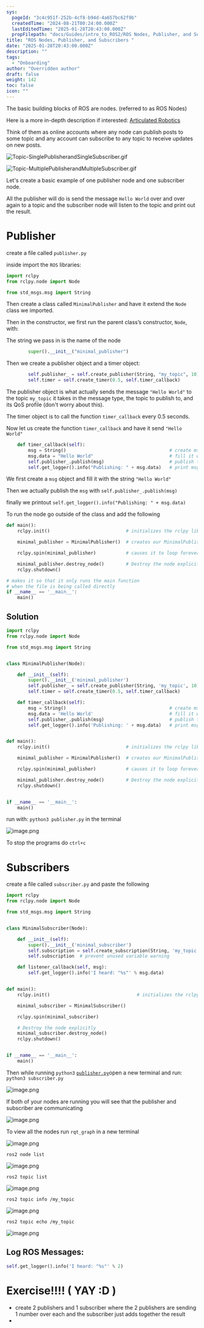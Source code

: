```yaml
---
sys:
  pageId: "3c4c951f-252b-4cf8-b94d-4a657bc62f9b"
  createdTime: "2024-08-21T00:24:00.000Z"
  lastEditedTime: "2025-01-28T20:43:00.000Z"
  propFilepath: "docs/Guides/intro_to_ROS2/ROS Nodes, Publisher, and Subscribers .md"
title: "ROS Nodes, Publisher, and Subscribers "
date: "2025-01-28T20:43:00.000Z"
description: ""
tags:
  - "Onboarding"
author: "Overridden author"
draft: false
weight: 142
toc: false
icon: ""
---
```


The basic building blocks of ROS are nodes. (referred to as ROS Nodes)

Here is a more in-depth description if interested: [Articulated Robotics](https://articulatedrobotics.xyz/tutorials/ready-for-ros/ros-overview#2-nodes)

Think of them as online accounts where any node can publish posts to some topic and any account can subscribe to any topic to receive updates on new posts.

![Topic-SinglePublisherandSingleSubscriber.gif](https://docs.ros.org/en/humble/_images/Topic-SinglePublisherandSingleSubscriber.gif)

![Topic-MultiplePublisherandMultipleSubscriber.gif](https://docs.ros.org/en/humble/_images/Topic-MultiplePublisherandMultipleSubscriber.gif)

Let's create a basic example of one publisher node and one subscriber node.

All the publisher will do is send the message `Hello World` over and over again to a topic and the subscriber node will listen to the topic and print out the result.

# Publisher

create a file called `publisher.py` 

inside import the `ROS` libraries:

```python
import rclpy
from rclpy.node import Node

from std_msgs.msg import String
```

Then create a class called `MinimalPublisher` and have it extend the `Node` class we imported.

Then in the constructor, we first run the parent class’s constructor, `Node`, with:

The string we pass in is the name of the node

```python
        super().__init__("minimal_publisher")
```

Then we create a publisher object and a timer object:

```python
        self.publisher_ = self.create_publisher(String, "my_topic", 10)
        self.timer = self.create_timer(0.5, self.timer_callback)
```

The publisher object is what actually sends the message `"Hello World"` to the topic `my_topic` it takes in the message type, the topic to publish to, and its QoS profile (don't worry about this).

The timer object is to call the function `timer_callback` every 0.5 seconds.

Now let us create the function `timer_callback` and have it send `"Hello World"`

```python
    def timer_callback(self):
        msg = String()                                      # create msg object
        msg.data = "Hello World"                            # fill it with data
        self.publisher_.publish(msg)                        # publish the message
        self.get_logger().info("Publishing: " + msg.data)   # print msg
```

We first create a `msg` object and fill it with the string `"Hello World"`

Then we actually publish the `msg` with `self.publisher_.publish(msg)`

finally we printout `self.get_logger().info("Publishing: " + msg.data)`

To run the node go outside of the class and add the following

```python
def main():
    rclpy.init()                            # initializes the rclpy library

    minimal_publisher = MinimalPublisher()  # creates our MinimalPublisher object

    rclpy.spin(minimal_publisher)           # causes it to loop forever

    minimal_publisher.destroy_node()        # Destroy the node explicitly
    rclpy.shutdown()

# makes it so that it only runs the main function
# when the file is being called directly
if __name__ == '__main__': 
    main()
```

## Solution

```python
import rclpy
from rclpy.node import Node

from std_msgs.msg import String


class MinimalPublisher(Node):

    def __init__(self):
        super().__init__('minimal_publisher')
        self.publisher_ = self.create_publisher(String, 'my_topic', 10)
        self.timer = self.create_timer(0.5, self.timer_callback)

    def timer_callback(self):
        msg = String()                                      # create msg object
        msg.data = 'Hello World'                            # fill it with data
        self.publisher_.publish(msg)                        # publish the message
        self.get_logger().info('Publishing: ' + msg.data)   # print msg


def main():
    rclpy.init()                            # initializes the rclpy library

    minimal_publisher = MinimalPublisher()  # creates our MinimalPublisher object

    rclpy.spin(minimal_publisher)           # causes it to loop forever

    minimal_publisher.destroy_node()        # Destroy the node explicitly
    rclpy.shutdown()


if __name__ == '__main__':
    main()
```

run with: `python3 publisher.py` in the terminal

![image.png](https://prod-files-secure.s3.us-west-2.amazonaws.com/d518164a-d88e-44d1-a4ee-3adb3bd8bce0/9214accb-ad5b-44f1-a31c-b3167c59138b/image.png?X-Amz-Algorithm=AWS4-HMAC-SHA256&X-Amz-Content-Sha256=UNSIGNED-PAYLOAD&X-Amz-Credential=ASIAZI2LB466R3HND3NZ%2F20250505%2Fus-west-2%2Fs3%2Faws4_request&X-Amz-Date=20250505T033600Z&X-Amz-Expires=3600&X-Amz-Security-Token=IQoJb3JpZ2luX2VjEHsaCXVzLXdlc3QtMiJHMEUCIHgIyDDVQ4D8tpyfA7bf40jS3MG1xkd27dDDmGkrzjDAAiEAkt0vZyGueIFMxru74Jb7Hp%2BFx1wDITxcwHOcUpJzJdkq%2FwMIJBAAGgw2Mzc0MjMxODM4MDUiDKPvSG3kV9D%2BtCLVIircA2tGzAjfoUthUc7UziTNmW4tQOkV5R4C5XdDDA8RQHU0n8%2B0mBXpuUWIhKyIuKUP%2FLXyHEPfydVHszDXGEXkzm8JwFQmx5yCd%2F8M7Hb4zyagUH1CtqJqS9Rp%2B57il0IHisNiQOWGWo4Ye6KgBr5ihfnMczle1%2FeeF%2BP02r64pAi8QgG8SwG3wxvl8aiAta5n08nZCc99rnlr04ssxUXITZVkHxZycjtlZ4menMoGT%2FCzS0PRnDZvdiVQn%2FS0hvbn93hECNpsPMMKMNd3AdCzyan7sed%2FDjxQPf38R5RkIAfPKgZWxzIWh546Aw1g80SOgqyaPILpSDUbSPYJRlBBIpveAWjLqv6y4w6dEv2f%2F6JvmsYcoShDDHb1iKlUB1o9FYgougyjZomjdGRR2hLYpObyk0t1eudAAsEkbT6PLvoIDcmNB30e2mqqVnCJq7NHgWLqmVQ2rHAOAcJ5RWRMhZXiaCHBoZchC5uyNZpet3GISPXktwWPFPpCznqM0lXOtBY69qnkCxt6nLuNqyTzGY%2FdwYpWkqry5LKTX8M8jrdM2E13fmm0Fr7%2Bq8BfpOr0ODAdxZZ3VKwUzO5Xp59u9TokocdNGGZtkmBWXkrXUlswbvBs4y3kxpG7nemNMJHR4MAGOqUB4TeQ8YiZk8pFrLto4WS6CMfDepFnlieZx1U9Qfxj%2B5NQwvcP0VO2%2Fqte%2FUhbCi5C1j%2FXftIlzjU1dBgeSQRttnOk2HqWCiLKsRlUnKYp30B7ry5v1M%2BsVrPWbGv7kT2VAb7FObnJIH4OZEOSOZKuVELflGQRXiG2nVDvvj6A7z%2BlHNU8atuhf3QyTQ%2BFivmcJG7cJlXDwv4tTK02iUVDCwNBZqxa&X-Amz-Signature=0104db8d98b9e8d8c6d156b45ce958dd250afb01656eca77c4f374edb0698fad&X-Amz-SignedHeaders=host&x-id=GetObject)

To stop the programs do `ctrl+c`

# Subscribers

create a file called `subscriber.py` and paste the following

```python
import rclpy
from rclpy.node import Node

from std_msgs.msg import String


class MinimalSubscriber(Node):

    def __init__(self):
        super().__init__('minimal_subscriber')
        self.subscription = self.create_subscription(String, 'my_topic', self.listener_callback, 10)
        self.subscription  # prevent unused variable warning

    def listener_callback(self, msg):
        self.get_logger().info('I heard: "%s"' % msg.data)


def main():
    rclpy.init()                                # initializes the rclpy library

    minimal_subscriber = MinimalSubscriber()

    rclpy.spin(minimal_subscriber)

    # Destroy the node explicitly
    minimal_subscriber.destroy_node()
    rclpy.shutdown()


if __name__ == '__main__':
    main()
```

Then while running `python3` [`publisher.py`](http://publisher.py/)open a new terminal and run: `python3 subscriber.py` 

![image.png](https://prod-files-secure.s3.us-west-2.amazonaws.com/d518164a-d88e-44d1-a4ee-3adb3bd8bce0/611fccf2-c738-4dbd-94e9-98f209092866/image.png?X-Amz-Algorithm=AWS4-HMAC-SHA256&X-Amz-Content-Sha256=UNSIGNED-PAYLOAD&X-Amz-Credential=ASIAZI2LB466R3HND3NZ%2F20250505%2Fus-west-2%2Fs3%2Faws4_request&X-Amz-Date=20250505T033600Z&X-Amz-Expires=3600&X-Amz-Security-Token=IQoJb3JpZ2luX2VjEHsaCXVzLXdlc3QtMiJHMEUCIHgIyDDVQ4D8tpyfA7bf40jS3MG1xkd27dDDmGkrzjDAAiEAkt0vZyGueIFMxru74Jb7Hp%2BFx1wDITxcwHOcUpJzJdkq%2FwMIJBAAGgw2Mzc0MjMxODM4MDUiDKPvSG3kV9D%2BtCLVIircA2tGzAjfoUthUc7UziTNmW4tQOkV5R4C5XdDDA8RQHU0n8%2B0mBXpuUWIhKyIuKUP%2FLXyHEPfydVHszDXGEXkzm8JwFQmx5yCd%2F8M7Hb4zyagUH1CtqJqS9Rp%2B57il0IHisNiQOWGWo4Ye6KgBr5ihfnMczle1%2FeeF%2BP02r64pAi8QgG8SwG3wxvl8aiAta5n08nZCc99rnlr04ssxUXITZVkHxZycjtlZ4menMoGT%2FCzS0PRnDZvdiVQn%2FS0hvbn93hECNpsPMMKMNd3AdCzyan7sed%2FDjxQPf38R5RkIAfPKgZWxzIWh546Aw1g80SOgqyaPILpSDUbSPYJRlBBIpveAWjLqv6y4w6dEv2f%2F6JvmsYcoShDDHb1iKlUB1o9FYgougyjZomjdGRR2hLYpObyk0t1eudAAsEkbT6PLvoIDcmNB30e2mqqVnCJq7NHgWLqmVQ2rHAOAcJ5RWRMhZXiaCHBoZchC5uyNZpet3GISPXktwWPFPpCznqM0lXOtBY69qnkCxt6nLuNqyTzGY%2FdwYpWkqry5LKTX8M8jrdM2E13fmm0Fr7%2Bq8BfpOr0ODAdxZZ3VKwUzO5Xp59u9TokocdNGGZtkmBWXkrXUlswbvBs4y3kxpG7nemNMJHR4MAGOqUB4TeQ8YiZk8pFrLto4WS6CMfDepFnlieZx1U9Qfxj%2B5NQwvcP0VO2%2Fqte%2FUhbCi5C1j%2FXftIlzjU1dBgeSQRttnOk2HqWCiLKsRlUnKYp30B7ry5v1M%2BsVrPWbGv7kT2VAb7FObnJIH4OZEOSOZKuVELflGQRXiG2nVDvvj6A7z%2BlHNU8atuhf3QyTQ%2BFivmcJG7cJlXDwv4tTK02iUVDCwNBZqxa&X-Amz-Signature=ca6df458b47f2a10a1ff9d374d22c878d0d9e211de8ad3cb573da5d435d6e545&X-Amz-SignedHeaders=host&x-id=GetObject)

If both of your nodes are running you will see that the publisher and subscriber are communicating

![image.png](https://prod-files-secure.s3.us-west-2.amazonaws.com/d518164a-d88e-44d1-a4ee-3adb3bd8bce0/eea428b5-1cf0-43bb-a30b-81cbaf6c5c78/image.png?X-Amz-Algorithm=AWS4-HMAC-SHA256&X-Amz-Content-Sha256=UNSIGNED-PAYLOAD&X-Amz-Credential=ASIAZI2LB466R3HND3NZ%2F20250505%2Fus-west-2%2Fs3%2Faws4_request&X-Amz-Date=20250505T033600Z&X-Amz-Expires=3600&X-Amz-Security-Token=IQoJb3JpZ2luX2VjEHsaCXVzLXdlc3QtMiJHMEUCIHgIyDDVQ4D8tpyfA7bf40jS3MG1xkd27dDDmGkrzjDAAiEAkt0vZyGueIFMxru74Jb7Hp%2BFx1wDITxcwHOcUpJzJdkq%2FwMIJBAAGgw2Mzc0MjMxODM4MDUiDKPvSG3kV9D%2BtCLVIircA2tGzAjfoUthUc7UziTNmW4tQOkV5R4C5XdDDA8RQHU0n8%2B0mBXpuUWIhKyIuKUP%2FLXyHEPfydVHszDXGEXkzm8JwFQmx5yCd%2F8M7Hb4zyagUH1CtqJqS9Rp%2B57il0IHisNiQOWGWo4Ye6KgBr5ihfnMczle1%2FeeF%2BP02r64pAi8QgG8SwG3wxvl8aiAta5n08nZCc99rnlr04ssxUXITZVkHxZycjtlZ4menMoGT%2FCzS0PRnDZvdiVQn%2FS0hvbn93hECNpsPMMKMNd3AdCzyan7sed%2FDjxQPf38R5RkIAfPKgZWxzIWh546Aw1g80SOgqyaPILpSDUbSPYJRlBBIpveAWjLqv6y4w6dEv2f%2F6JvmsYcoShDDHb1iKlUB1o9FYgougyjZomjdGRR2hLYpObyk0t1eudAAsEkbT6PLvoIDcmNB30e2mqqVnCJq7NHgWLqmVQ2rHAOAcJ5RWRMhZXiaCHBoZchC5uyNZpet3GISPXktwWPFPpCznqM0lXOtBY69qnkCxt6nLuNqyTzGY%2FdwYpWkqry5LKTX8M8jrdM2E13fmm0Fr7%2Bq8BfpOr0ODAdxZZ3VKwUzO5Xp59u9TokocdNGGZtkmBWXkrXUlswbvBs4y3kxpG7nemNMJHR4MAGOqUB4TeQ8YiZk8pFrLto4WS6CMfDepFnlieZx1U9Qfxj%2B5NQwvcP0VO2%2Fqte%2FUhbCi5C1j%2FXftIlzjU1dBgeSQRttnOk2HqWCiLKsRlUnKYp30B7ry5v1M%2BsVrPWbGv7kT2VAb7FObnJIH4OZEOSOZKuVELflGQRXiG2nVDvvj6A7z%2BlHNU8atuhf3QyTQ%2BFivmcJG7cJlXDwv4tTK02iUVDCwNBZqxa&X-Amz-Signature=2c50321dd6b10155a24a00af8147af8f6588e381671d71ee9f09d62e4e0c2210&X-Amz-SignedHeaders=host&x-id=GetObject)

To view all the nodes run `rqt_graph` in a new terminal

![image.png](https://prod-files-secure.s3.us-west-2.amazonaws.com/d518164a-d88e-44d1-a4ee-3adb3bd8bce0/1d98e964-4318-4d62-b5c4-8c8f78368598/image.png?X-Amz-Algorithm=AWS4-HMAC-SHA256&X-Amz-Content-Sha256=UNSIGNED-PAYLOAD&X-Amz-Credential=ASIAZI2LB466R3HND3NZ%2F20250505%2Fus-west-2%2Fs3%2Faws4_request&X-Amz-Date=20250505T033600Z&X-Amz-Expires=3600&X-Amz-Security-Token=IQoJb3JpZ2luX2VjEHsaCXVzLXdlc3QtMiJHMEUCIHgIyDDVQ4D8tpyfA7bf40jS3MG1xkd27dDDmGkrzjDAAiEAkt0vZyGueIFMxru74Jb7Hp%2BFx1wDITxcwHOcUpJzJdkq%2FwMIJBAAGgw2Mzc0MjMxODM4MDUiDKPvSG3kV9D%2BtCLVIircA2tGzAjfoUthUc7UziTNmW4tQOkV5R4C5XdDDA8RQHU0n8%2B0mBXpuUWIhKyIuKUP%2FLXyHEPfydVHszDXGEXkzm8JwFQmx5yCd%2F8M7Hb4zyagUH1CtqJqS9Rp%2B57il0IHisNiQOWGWo4Ye6KgBr5ihfnMczle1%2FeeF%2BP02r64pAi8QgG8SwG3wxvl8aiAta5n08nZCc99rnlr04ssxUXITZVkHxZycjtlZ4menMoGT%2FCzS0PRnDZvdiVQn%2FS0hvbn93hECNpsPMMKMNd3AdCzyan7sed%2FDjxQPf38R5RkIAfPKgZWxzIWh546Aw1g80SOgqyaPILpSDUbSPYJRlBBIpveAWjLqv6y4w6dEv2f%2F6JvmsYcoShDDHb1iKlUB1o9FYgougyjZomjdGRR2hLYpObyk0t1eudAAsEkbT6PLvoIDcmNB30e2mqqVnCJq7NHgWLqmVQ2rHAOAcJ5RWRMhZXiaCHBoZchC5uyNZpet3GISPXktwWPFPpCznqM0lXOtBY69qnkCxt6nLuNqyTzGY%2FdwYpWkqry5LKTX8M8jrdM2E13fmm0Fr7%2Bq8BfpOr0ODAdxZZ3VKwUzO5Xp59u9TokocdNGGZtkmBWXkrXUlswbvBs4y3kxpG7nemNMJHR4MAGOqUB4TeQ8YiZk8pFrLto4WS6CMfDepFnlieZx1U9Qfxj%2B5NQwvcP0VO2%2Fqte%2FUhbCi5C1j%2FXftIlzjU1dBgeSQRttnOk2HqWCiLKsRlUnKYp30B7ry5v1M%2BsVrPWbGv7kT2VAb7FObnJIH4OZEOSOZKuVELflGQRXiG2nVDvvj6A7z%2BlHNU8atuhf3QyTQ%2BFivmcJG7cJlXDwv4tTK02iUVDCwNBZqxa&X-Amz-Signature=74b84667be44736955d7edc1ec17b65b0d98c15c6a8ddd8bd8ae1430ab246d5e&X-Amz-SignedHeaders=host&x-id=GetObject)

`ros2 node list`

![image.png](https://prod-files-secure.s3.us-west-2.amazonaws.com/d518164a-d88e-44d1-a4ee-3adb3bd8bce0/680ac8cf-e6d9-4164-9ece-5b9a6fccffee/image.png?X-Amz-Algorithm=AWS4-HMAC-SHA256&X-Amz-Content-Sha256=UNSIGNED-PAYLOAD&X-Amz-Credential=ASIAZI2LB466R3HND3NZ%2F20250505%2Fus-west-2%2Fs3%2Faws4_request&X-Amz-Date=20250505T033600Z&X-Amz-Expires=3600&X-Amz-Security-Token=IQoJb3JpZ2luX2VjEHsaCXVzLXdlc3QtMiJHMEUCIHgIyDDVQ4D8tpyfA7bf40jS3MG1xkd27dDDmGkrzjDAAiEAkt0vZyGueIFMxru74Jb7Hp%2BFx1wDITxcwHOcUpJzJdkq%2FwMIJBAAGgw2Mzc0MjMxODM4MDUiDKPvSG3kV9D%2BtCLVIircA2tGzAjfoUthUc7UziTNmW4tQOkV5R4C5XdDDA8RQHU0n8%2B0mBXpuUWIhKyIuKUP%2FLXyHEPfydVHszDXGEXkzm8JwFQmx5yCd%2F8M7Hb4zyagUH1CtqJqS9Rp%2B57il0IHisNiQOWGWo4Ye6KgBr5ihfnMczle1%2FeeF%2BP02r64pAi8QgG8SwG3wxvl8aiAta5n08nZCc99rnlr04ssxUXITZVkHxZycjtlZ4menMoGT%2FCzS0PRnDZvdiVQn%2FS0hvbn93hECNpsPMMKMNd3AdCzyan7sed%2FDjxQPf38R5RkIAfPKgZWxzIWh546Aw1g80SOgqyaPILpSDUbSPYJRlBBIpveAWjLqv6y4w6dEv2f%2F6JvmsYcoShDDHb1iKlUB1o9FYgougyjZomjdGRR2hLYpObyk0t1eudAAsEkbT6PLvoIDcmNB30e2mqqVnCJq7NHgWLqmVQ2rHAOAcJ5RWRMhZXiaCHBoZchC5uyNZpet3GISPXktwWPFPpCznqM0lXOtBY69qnkCxt6nLuNqyTzGY%2FdwYpWkqry5LKTX8M8jrdM2E13fmm0Fr7%2Bq8BfpOr0ODAdxZZ3VKwUzO5Xp59u9TokocdNGGZtkmBWXkrXUlswbvBs4y3kxpG7nemNMJHR4MAGOqUB4TeQ8YiZk8pFrLto4WS6CMfDepFnlieZx1U9Qfxj%2B5NQwvcP0VO2%2Fqte%2FUhbCi5C1j%2FXftIlzjU1dBgeSQRttnOk2HqWCiLKsRlUnKYp30B7ry5v1M%2BsVrPWbGv7kT2VAb7FObnJIH4OZEOSOZKuVELflGQRXiG2nVDvvj6A7z%2BlHNU8atuhf3QyTQ%2BFivmcJG7cJlXDwv4tTK02iUVDCwNBZqxa&X-Amz-Signature=7365e426dd12f0f119001a4f8da2c917d330966003a39fb077959cc80e28571a&X-Amz-SignedHeaders=host&x-id=GetObject)

`ros2 topic list`

![image.png](https://prod-files-secure.s3.us-west-2.amazonaws.com/d518164a-d88e-44d1-a4ee-3adb3bd8bce0/eee2ebe1-27ef-4a4a-96fb-2ca54126fb29/image.png?X-Amz-Algorithm=AWS4-HMAC-SHA256&X-Amz-Content-Sha256=UNSIGNED-PAYLOAD&X-Amz-Credential=ASIAZI2LB466R3HND3NZ%2F20250505%2Fus-west-2%2Fs3%2Faws4_request&X-Amz-Date=20250505T033600Z&X-Amz-Expires=3600&X-Amz-Security-Token=IQoJb3JpZ2luX2VjEHsaCXVzLXdlc3QtMiJHMEUCIHgIyDDVQ4D8tpyfA7bf40jS3MG1xkd27dDDmGkrzjDAAiEAkt0vZyGueIFMxru74Jb7Hp%2BFx1wDITxcwHOcUpJzJdkq%2FwMIJBAAGgw2Mzc0MjMxODM4MDUiDKPvSG3kV9D%2BtCLVIircA2tGzAjfoUthUc7UziTNmW4tQOkV5R4C5XdDDA8RQHU0n8%2B0mBXpuUWIhKyIuKUP%2FLXyHEPfydVHszDXGEXkzm8JwFQmx5yCd%2F8M7Hb4zyagUH1CtqJqS9Rp%2B57il0IHisNiQOWGWo4Ye6KgBr5ihfnMczle1%2FeeF%2BP02r64pAi8QgG8SwG3wxvl8aiAta5n08nZCc99rnlr04ssxUXITZVkHxZycjtlZ4menMoGT%2FCzS0PRnDZvdiVQn%2FS0hvbn93hECNpsPMMKMNd3AdCzyan7sed%2FDjxQPf38R5RkIAfPKgZWxzIWh546Aw1g80SOgqyaPILpSDUbSPYJRlBBIpveAWjLqv6y4w6dEv2f%2F6JvmsYcoShDDHb1iKlUB1o9FYgougyjZomjdGRR2hLYpObyk0t1eudAAsEkbT6PLvoIDcmNB30e2mqqVnCJq7NHgWLqmVQ2rHAOAcJ5RWRMhZXiaCHBoZchC5uyNZpet3GISPXktwWPFPpCznqM0lXOtBY69qnkCxt6nLuNqyTzGY%2FdwYpWkqry5LKTX8M8jrdM2E13fmm0Fr7%2Bq8BfpOr0ODAdxZZ3VKwUzO5Xp59u9TokocdNGGZtkmBWXkrXUlswbvBs4y3kxpG7nemNMJHR4MAGOqUB4TeQ8YiZk8pFrLto4WS6CMfDepFnlieZx1U9Qfxj%2B5NQwvcP0VO2%2Fqte%2FUhbCi5C1j%2FXftIlzjU1dBgeSQRttnOk2HqWCiLKsRlUnKYp30B7ry5v1M%2BsVrPWbGv7kT2VAb7FObnJIH4OZEOSOZKuVELflGQRXiG2nVDvvj6A7z%2BlHNU8atuhf3QyTQ%2BFivmcJG7cJlXDwv4tTK02iUVDCwNBZqxa&X-Amz-Signature=32be190cef5d2b1bbced463c0e82e5435fb9b3090aa85c735a844120f1c1cb9f&X-Amz-SignedHeaders=host&x-id=GetObject)

`ros2 topic info /my_topic`

![image.png](https://prod-files-secure.s3.us-west-2.amazonaws.com/d518164a-d88e-44d1-a4ee-3adb3bd8bce0/6288ef12-cb9e-406f-b9eb-65feed3a9011/image.png?X-Amz-Algorithm=AWS4-HMAC-SHA256&X-Amz-Content-Sha256=UNSIGNED-PAYLOAD&X-Amz-Credential=ASIAZI2LB466R3HND3NZ%2F20250505%2Fus-west-2%2Fs3%2Faws4_request&X-Amz-Date=20250505T033600Z&X-Amz-Expires=3600&X-Amz-Security-Token=IQoJb3JpZ2luX2VjEHsaCXVzLXdlc3QtMiJHMEUCIHgIyDDVQ4D8tpyfA7bf40jS3MG1xkd27dDDmGkrzjDAAiEAkt0vZyGueIFMxru74Jb7Hp%2BFx1wDITxcwHOcUpJzJdkq%2FwMIJBAAGgw2Mzc0MjMxODM4MDUiDKPvSG3kV9D%2BtCLVIircA2tGzAjfoUthUc7UziTNmW4tQOkV5R4C5XdDDA8RQHU0n8%2B0mBXpuUWIhKyIuKUP%2FLXyHEPfydVHszDXGEXkzm8JwFQmx5yCd%2F8M7Hb4zyagUH1CtqJqS9Rp%2B57il0IHisNiQOWGWo4Ye6KgBr5ihfnMczle1%2FeeF%2BP02r64pAi8QgG8SwG3wxvl8aiAta5n08nZCc99rnlr04ssxUXITZVkHxZycjtlZ4menMoGT%2FCzS0PRnDZvdiVQn%2FS0hvbn93hECNpsPMMKMNd3AdCzyan7sed%2FDjxQPf38R5RkIAfPKgZWxzIWh546Aw1g80SOgqyaPILpSDUbSPYJRlBBIpveAWjLqv6y4w6dEv2f%2F6JvmsYcoShDDHb1iKlUB1o9FYgougyjZomjdGRR2hLYpObyk0t1eudAAsEkbT6PLvoIDcmNB30e2mqqVnCJq7NHgWLqmVQ2rHAOAcJ5RWRMhZXiaCHBoZchC5uyNZpet3GISPXktwWPFPpCznqM0lXOtBY69qnkCxt6nLuNqyTzGY%2FdwYpWkqry5LKTX8M8jrdM2E13fmm0Fr7%2Bq8BfpOr0ODAdxZZ3VKwUzO5Xp59u9TokocdNGGZtkmBWXkrXUlswbvBs4y3kxpG7nemNMJHR4MAGOqUB4TeQ8YiZk8pFrLto4WS6CMfDepFnlieZx1U9Qfxj%2B5NQwvcP0VO2%2Fqte%2FUhbCi5C1j%2FXftIlzjU1dBgeSQRttnOk2HqWCiLKsRlUnKYp30B7ry5v1M%2BsVrPWbGv7kT2VAb7FObnJIH4OZEOSOZKuVELflGQRXiG2nVDvvj6A7z%2BlHNU8atuhf3QyTQ%2BFivmcJG7cJlXDwv4tTK02iUVDCwNBZqxa&X-Amz-Signature=2296d61de6e6cca2f385abaa0bd6b6eac37828da980fa2a30e139138bb5ee986&X-Amz-SignedHeaders=host&x-id=GetObject)

`ros2 topic echo /my_topic`

![image.png](https://prod-files-secure.s3.us-west-2.amazonaws.com/d518164a-d88e-44d1-a4ee-3adb3bd8bce0/0a6fcb4d-422d-4a6c-a803-749ef4adf2c6/image.png?X-Amz-Algorithm=AWS4-HMAC-SHA256&X-Amz-Content-Sha256=UNSIGNED-PAYLOAD&X-Amz-Credential=ASIAZI2LB466R3HND3NZ%2F20250505%2Fus-west-2%2Fs3%2Faws4_request&X-Amz-Date=20250505T033600Z&X-Amz-Expires=3600&X-Amz-Security-Token=IQoJb3JpZ2luX2VjEHsaCXVzLXdlc3QtMiJHMEUCIHgIyDDVQ4D8tpyfA7bf40jS3MG1xkd27dDDmGkrzjDAAiEAkt0vZyGueIFMxru74Jb7Hp%2BFx1wDITxcwHOcUpJzJdkq%2FwMIJBAAGgw2Mzc0MjMxODM4MDUiDKPvSG3kV9D%2BtCLVIircA2tGzAjfoUthUc7UziTNmW4tQOkV5R4C5XdDDA8RQHU0n8%2B0mBXpuUWIhKyIuKUP%2FLXyHEPfydVHszDXGEXkzm8JwFQmx5yCd%2F8M7Hb4zyagUH1CtqJqS9Rp%2B57il0IHisNiQOWGWo4Ye6KgBr5ihfnMczle1%2FeeF%2BP02r64pAi8QgG8SwG3wxvl8aiAta5n08nZCc99rnlr04ssxUXITZVkHxZycjtlZ4menMoGT%2FCzS0PRnDZvdiVQn%2FS0hvbn93hECNpsPMMKMNd3AdCzyan7sed%2FDjxQPf38R5RkIAfPKgZWxzIWh546Aw1g80SOgqyaPILpSDUbSPYJRlBBIpveAWjLqv6y4w6dEv2f%2F6JvmsYcoShDDHb1iKlUB1o9FYgougyjZomjdGRR2hLYpObyk0t1eudAAsEkbT6PLvoIDcmNB30e2mqqVnCJq7NHgWLqmVQ2rHAOAcJ5RWRMhZXiaCHBoZchC5uyNZpet3GISPXktwWPFPpCznqM0lXOtBY69qnkCxt6nLuNqyTzGY%2FdwYpWkqry5LKTX8M8jrdM2E13fmm0Fr7%2Bq8BfpOr0ODAdxZZ3VKwUzO5Xp59u9TokocdNGGZtkmBWXkrXUlswbvBs4y3kxpG7nemNMJHR4MAGOqUB4TeQ8YiZk8pFrLto4WS6CMfDepFnlieZx1U9Qfxj%2B5NQwvcP0VO2%2Fqte%2FUhbCi5C1j%2FXftIlzjU1dBgeSQRttnOk2HqWCiLKsRlUnKYp30B7ry5v1M%2BsVrPWbGv7kT2VAb7FObnJIH4OZEOSOZKuVELflGQRXiG2nVDvvj6A7z%2BlHNU8atuhf3QyTQ%2BFivmcJG7cJlXDwv4tTK02iUVDCwNBZqxa&X-Amz-Signature=e837f848b983c5cb40e0c1c7c4a742efbe7369f2147b412a23a108a1e2d98609&X-Amz-SignedHeaders=host&x-id=GetObject)

## Log ROS Messages:

```python
self.get_logger().info('I heard: "%s"' % 2)
```

# Exercise!!!! ( YAY :D )

- create 2 publishers and 1 subscriber where the 2 publishers are sending 1 number over each and the subscriber just adds together the result
- 
